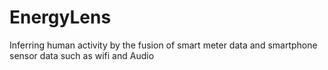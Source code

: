 EnergyLens
==========

Inferring human activity by the fusion of smart meter data and smartphone sensor data such as wifi and Audio
